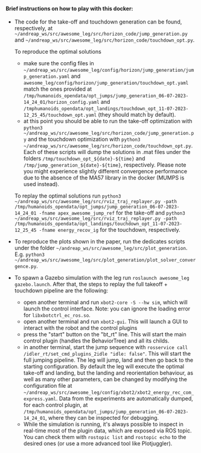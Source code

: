 #### Brief instructions on how to play with this docker:

- The code for the take-off and touchdown generation can be found, respectively, at `~/andreap_ws/src/awesome_leg/src/horizon_code/jump_generation.py` and `~/andreap_ws/src/awesome_leg/src/horizon_code/touchdown_opt.py`. 
  
   To reproduce the optimal solutions
    - make sure the config files in `~/andreap_ws/src/awesome_leg/config/horizon/jump_generation/jump_generation.yaml` and `awesome_leg/config/horizon/jump_generation/touchdown_opt.yaml` match the ones provided at  `/tmp/humanoids_opendata/opt_jumps/jump_generation_06-07-2023-14_24_01/horizon_config.yaml` and `/tmphumanoids_opendata/opt_landings/touchdown_opt_11-07-2023-12_25_45/touchdown_opt.yaml` (they should match by default).
    - at this point you should be able to run the take-off optimization with `python3 ~/andreap_ws/src/awesome_leg/src/horizon_code/jump_generation.py` and the touchdown optimization with `python3 ~/andreap_ws/src/awesome_leg/src/horizon_code/touchdown_opt.py`. Each of these scripts will dump the solutions in .mat files under the folders `/tmp/touchdown_opt_${date}-${time}` and `/tmp/jump_generation_${date}-${time}`, respectively. Please note you might experience slightly different convergence performance due to the absence of the MA57 library in the docker (MUMPS is used instead).

    To replay the optimal solutions run `python3 ~/andreap_ws/src/awesome_leg/src/rviz_traj_replayer.py -path /tmp/humanoids_opendata/opt_jumps/jump_generation_06-07-2023-14_24_01 -fname apex_awesome_jump_ref` for the take-off and `python3 ~/andreap_ws/src/awesome_leg/src/rviz_traj_replayer.py -path  /tmp/humanoids_opendata/opt_landings/touchdown_opt_11-07-2023-12_25_45 -fname energy_recov_ig` for the touchdown, respectively.
- To reproduce the plots shown in the paper, run the dedicates scripts under the folder `~/andreap_ws/src/awesome_leg/src/plot_generation`. E.g. `python3 ~/andreap_ws/src/awesome_leg/src/plot_generation/plot_solver_convergence.py`.
- To spawn a Gazebo simulation with the leg run `roslaunch awesome_leg gazebo.launch`. After that, the steps to replay the full takeoff + touchdown pipeline are the following: 
	- open another terminal and run `xbot2-core -S --hw sim`, which will launch the control interface. Note: you can ignore the loading error for `libxbotctrl_ec_ros.so`. 
	- open another terminal and run `xbot2-gui`. This will launch a GUI to interact with the robot and the control plugins
	- press the "start" button on the "bt_rt" line. This will start the main control plugin (handles the BehaviorTree) and all its childs.
	- in another terminal, start the jump sequence with `rosservice call /idler_rt/set_cmd_plugins_2idle "idle: false"`. This will start the full jumping pipeline. The leg will jump, land and then go back to the starting configuration. By default the leg will execute the optimal take-off and landing, but the landing and reorientation behaviour, as well as many other parameters, can be changed by modifying the configuration file at `~/andreap_ws/src/awesome_leg/config/xbot2/xbot2_energy_rec_com_express.yaml`. Data from the experiments are automatically dumped, for each control plugin, at `/tmp/humanoids_opendata/opt_jumps/jump_generation_06-07-2023-14_24_01`, where they can be inspected for debugging.
	- While the simulation is running, it's always possible to inspect in real-time most of the plugin data,  which are exposed via ROS topic. You can check them with `rostopic list` and  `rostopic echo` to the desired ones (or use a more advanced tool like Plotjuggler).
